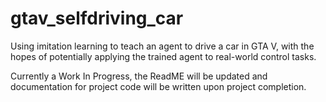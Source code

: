# gtav_selfdriving_car

Using imitation learning to teach an agent to drive a car in GTA V, with the hopes of potentially applying the trained agent to real-world control tasks. 

Currently a Work In Progress, the ReadME will be updated and documentation for project code will be written upon project completion.
